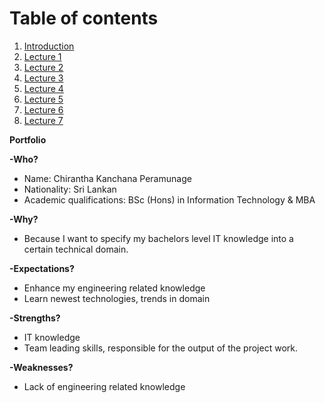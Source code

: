 <a name= "top"></a>

# Table of contents

1. [Introduction](#Introduction)
2. [Lecture 1](https://github.com/AnastasiiaMishchenko/Internationals/blob/master/Chirantha%20Peramunage-_/IoT%20Lecture%20Logs/lecture1.md)
3. [Lecture 2](https://github.com/AnastasiiaMishchenko/Internationals/blob/master/Chirantha%20Peramunage-_/IoT%20Lecture%20Logs/lecture2.md) 
4. [Lecture 3](https://github.com/AnastasiiaMishchenko/Internationals/blob/master/Chirantha%20Peramunage-_/IoT%20Lecture%20Logs/lecture3.md)
5. [Lecture 4](https://github.com/AnastasiiaMishchenko/Internationals/blob/master/Chirantha%20Peramunage-_/IoT%20Lecture%20Logs/lecture4.md)
6. [Lecture 5](https://github.com/AnastasiiaMishchenko/Internationals/blob/master/Chirantha%20Peramunage-_/IoT%20Lecture%20Logs/lecture5.md)
7. [Lecture 6](https://github.com/AnastasiiaMishchenko/Internationals/blob/master/Chirantha%20Peramunage-_/IoT%20Lecture%20Logs/lecture6.md)
8. [Lecture 7](https://github.com/AnastasiiaMishchenko/Internationals/blob/master/Chirantha%20Peramunage-_/IoT%20Lecture%20Logs/lecture7.md)



**Portfolio** <a name= "Introduction"></a>


**-Who?**
* Name: Chirantha Kanchana Peramunage
* Nationality: Sri Lankan 
* Academic qualifications: BSc (Hons) in Information Technology & MBA

**-Why?** 
* Because I want to specify my bachelors level IT knowledge into a certain technical domain.

**-Expectations?**
* Enhance my engineering related knowledge 
* Learn newest technologies, trends in domain 

**-Strengths?**
* IT knowledge 
* Team leading skills, responsible for the output of the project work. 

**-Weaknesses?**
* Lack of engineering related knowledge
